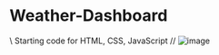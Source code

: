 # Weather-Dashboard

\\ Starting code for HTML, CSS, JavaScript //
![image](https://user-images.githubusercontent.com/79474830/114623156-7bace580-9c74-11eb-9c29-b5e70feb8224.png)
